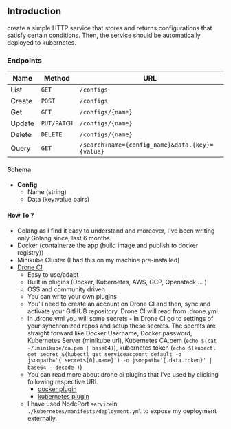 ## Introduction

create a simple HTTP service that stores and returns configurations that satisfy certain conditions. Then, the service should be automatically deployed to kubernetes.

### Endpoints


| Name   | Method      | URL
| ---    | ---         | ---
| List   | `GET`       | `/configs`
| Create | `POST`      | `/configs`
| Get    | `GET`       | `/configs/{name}`
| Update | `PUT/PATCH` | `/configs/{name}`
| Delete | `DELETE`    | `/configs/{name}`
| Query  | `GET`       | `/search?name={config_name}&data.{key}={value}`


#### Schema

- **Config**
  - Name (string)
  - Data (key:value pairs)
  
  
#### How To ?
- Golang as I find it easy to understand and moreover, I've been writing only Golang since, last 6 months. 
- Docker (containerze the app (build image and publish to docker registry))
- Minikube Cluster (I had this on my machine pre-installed)
- [Drone CI](https://drone.io)
   - Easy to use/adapt
   - Built in plugins (Docker, Kubernetes, AWS, GCP, Openstack ... )
   - OSS and community driven
   - You can write your own plugins
   - You'll need to create an account on Drone CI and then, sync and activate your GitHUB repository. Drone CI will read from .drone.yml.
   - In .drone.yml you will some secrets - In Drone CI go to settings of your synchronized repos and setup these secrets. The secrets are straight forward  like Docker Username, Docker password, Kubernetes Server (minikube url), Kubernetes CA.pem (```echo $(cat ~/.minikube/ca.pem | base64)```), kubernetes token (```echo $(kubectl get secret $(kubectl get serviceaccount default -o jsonpath='{.secrets[0].name}') -o jsonpath='{.data.token}' | base64 --decode )```)
   - You can read more about drone ci plugins that I've used by clicking following respective URL
     - [docker plugin](http://plugins.drone.io/drone-plugins/drone-docker/)
     - [kubernetes plugin](https://github.com/vallard/drone-kube/blob/master/DOCS.md)
   - I have used NodePort `service`in  `./kubernetes/manifests/deployment.yml` to expose my deployment externally.
